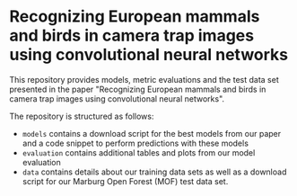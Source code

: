 # Recognizing European mammals and birds in camera trap images using convolutional neural networks

This repository provides models, metric evaluations and the test data set presented in the paper "Recognizing European mammals and birds in camera trap images using convolutional neural networks".

The repository is structured as follows:

- `models` contains a download script for the best models from our paper and a code snippet to perform predictions with these models
- `evaluation` contains additional tables and plots from our model evaluation
- `data` contains details about our training data sets as well as a download script for our Marburg Open Forest (MOF) test data set.
